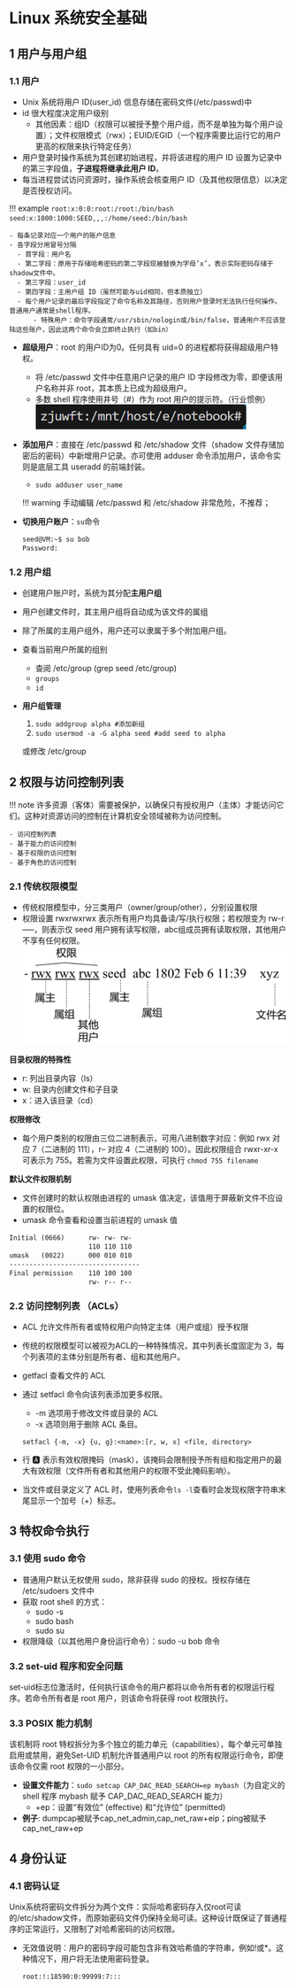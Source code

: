 # **Linux 系统安全基础**
## **1 用户与用户组**
### 1.1 用户
- Unix 系统将用户 ID(user_id) 信息存储在密码文件(/etc/passwd)中
- id 很大程度决定用户级别
    - 其他因素：组ID（权限可以被授予整个用户组，而不是单独为每个用户设置）；文件权限模式（rwx）；EUID/EGID（一个程序需要比运行它的用户更高的权限来执行特定任务）
- 用户登录时操作系统为其创建初始进程，并将该进程的用户 ID 设置为记录中的第三字段值，**子进程将继承此用户 ID**。
- 每当进程尝试访问资源时，操作系统会核查用户 ID（及其他权限信息）以决定是否授权访问。

!!! example
    ```
    root:x:0:0:root:/root:/bin/bash
    seed:x:1000:1000:SEED,,,:/home/seed:/bin/bash
    ```

    - 每条记录对应一个用户的账户信息
    - 各字段分用冒号分隔
      - 首字段：用户名
      - 第二字段：原用于存储哈希密码的第二字段现被替换为字母’x’，表示实际密码存储于shadow文件中。
      - 第三字段：user_id
      - 第四字段：主用户组 ID（虽然可能与uid相同，但本质独立）
      - 每个用户记录的最后字段指定了命令名称及其路径，否则用户登录时无法执行任何操作。普通用户通常是shell程序。
          - 特殊用户：命令字段通常/usr/sbin/nologin或/bin/false，普通用户不应该登陆这些账户，因此这两个命令会立即终止执行（如bin）

- **超级用户**：root 的用户ID为0。任何具有 uid=0 的进程都将获得超级用户特权。
    - 将 /etc/passwd 文件中任意用户记录的用户 ID 字段修改为零，即便该用户名称并非 root，其本质上已成为超级用户。
    - 多数 shell 程序使用井号（#）作为 root 用户的提示符。（行业惯例）
        ![alt text]({64DF1B50-47B9-41F2-B5CF-001B2DAD8F62}.png)
- **添加用户**：直接在 /etc/passwd 和 /etc/shadow 文件（shadow 文件存储加密后的密码）中新增用户记录。亦可使用 adduser 命令添加用户，该命令实则是底层工具 useradd 的前端封装。
    - `sudo adduser user_name`

    !!! warning
        手动编辑 /etc/passwd 和 /etc/shadow 非常危险，不推荐；
- **切换用户账户**：`su`命令
    ```
    seed@VM:~$ su bob
    Password:
    ```

### 1.2 用户组
- 创建用户账户时，系统为其分配**主用户组**
- 用户创建文件时，其主用户组将自动成为该文件的属组
- 除了所属的主用户组外，用户还可以隶属于多个附加用户组。
- 查看当前用户所属的组别
    - 查阅 /etc/group (grep seed /etc/group)
    - `groups`
    - `id`
- **用户组管理**
    1. `sudo addgroup alpha #添加新组`
    2. `sudo usermod -a -G alpha seed #add seed to alpha`

    或修改 /etc/group

## **2 权限与访问控制列表**
!!! note
    许多资源（客体）需要被保护，以确保只有授权用户（主体）才能访问它们。这种对资源访问的控制在计算机安全领域被称为访问控制。

    - 访问控制列表
    - 基于能力的访问控制
    - 基于权限的访问控制
    - 基于角色的访问控制

### **2.1 传统权限模型**
- 传统权限模型中，分三类用户（owner/group/other），分别设置权限
- 权限设置 rwxrwxrwx 表示所有用户均具备读/写/执行权限；若权限变为 rw-r—–，则表示仅 seed 用户拥有读写权限，abc组成员拥有读取权限，其他用户不享有任何权限。
    ![alt text](image.png)

**目录权限的特殊性**

- r: 列出目录内容（ls）
- w: 目录内创建文件和子目录
- x：进入该目录（cd）

**权限修改**

- 每个用户类别的权限由三位二进制表示，可用八进制数字对应：例如 rwx 对应 7（二进制的 111），r– 对应 4（二进制的 100）。因此权限组合 rwxr-xr-x 可表示为 755。若需为文件设置此权限，可执行 `chmod 755 filename`

**默认文件权限机制**

- 文件创建时的默认权限由进程的 umask 值决定，该值用于屏蔽新文件不应设置的权限位。
- umask 命令查看和设置当前进程的 umask 值
  
```
Initial (0666)      rw- rw- rw-
                    110 110 110 
umask   (0022)      000 010 010
---------------------------------
Final permission    110 100 100
                    rw- r-- r--
```

### **2.2 访问控制列表 （ACLs）**

- ACL 允许文件所有者或特权用户向特定主体（用户或组）授予权限
- 传统的权限模型可以被视为ACL的一种特殊情况，其中列表长度固定为 3，每个列表项的主体分别是所有者、组和其他用户。
- getfacl 查看文件的 ACL 
- 通过 setfacl 命令向该列表添加更多权限。
    - -m 选项用于修改文件或目录的 ACL
    - -x 选项则用于删除 ACL 条目。

    ```
    setfacl {-m, -x} {u, g}:<name>:[r, w, x] <file, directory>
    ```

- 行 🅰 表示有效权限掩码（mask），该掩码会限制授予所有组和指定用户的最大有效权限（文件所有者和其他用户的权限不受此掩码影响）。
- 当文件或目录定义了 ACL 时，使用列表命令`ls -l`查看时会发现权限字符串末尾显示一个加号（+）标志。

## **3 特权命令执行**
### **3.1 使用 sudo 命令**
- 普通用户默认无权使用 sudo，除非获得 sudo 的授权。授权存储在 /etc/sudoers 文件中
- 获取 root shell 的方式：
    - sudo -s
    - sudo bash
    - sudo su
- 权限降级（以其他用户身份运行命令）：sudo -u bob 命令

### **3.2 set-uid 程序和安全问题**
set-uid标志位激活时，任何执行该命令的用户都将以命令所有者的权限运行程序。若命令所有者是 root 用户，则该命令将获得 root 权限执行。

### **3.3 POSIX 能力机制**
该机制将 root 特权拆分为多个独立的能力单元（capabilities），每个单元可单独启用或禁用，避免Set-UID 机制允许普通用户以 root 的所有权限运行命令，即便该命令仅需 root 权限的一小部分。

- **设置文件能力**：`sudo setcap CAP_DAC_READ_SEARCH=ep mybash`（为自定义的 shell 程序 mybash 赋予 CAP_DAC_READ_SEARCH 能力）
    - +ep：设置“有效位” (effective) 和“允许位” (permitted)
- **例子**: dumpcap被赋予cap_net_admin,cap_net_raw+eip；ping被赋予cap_net_raw+ep

## **4 身份认证**
### **4.1 密码认证**
Unix系统将密码文件拆分为两个文件：实际哈希密码存入仅root可读的/etc/shadow文件，而原始密码文件仍保持全局可读。这种设计既保证了普通程序的正常运行，又限制了对哈希密码的访问权限。

- 无效值说明：用户的密码字段可能包含非有效哈希值的字符串，例如!或*。这种情况下，用户将无法使用密码登录。
    ```
    root:!:18590:0:99999:7:::
    ```